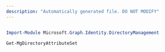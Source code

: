 ```yaml
---
description: "Automatically generated file. DO NOT MODIFY"
---
```


```powershell

Import-Module Microsoft.Graph.Identity.DirectoryManagement

Get-MgDirectoryAttributeSet

```